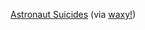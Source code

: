 ---
layout: post
wordpress_id: 1231
wordpress_url: http://noesbueno.com/archives/1231
date: '2011-08-24 17:45:53 -0500'
date_gmt: '2011-08-24 22:45:53 -0500'
body: |
  <p><a href="http://www.astronautsuicides.com/">Astronaut Suicides</a> <span class="via">(via <a href="http://www.waxy.org">waxy!</a>)</span></p>
---